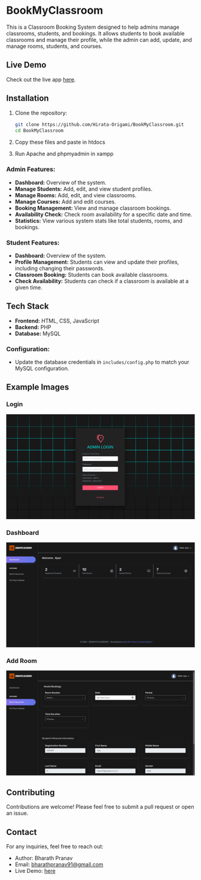 # BookMyClassroom

This is a Classroom Booking System designed to help admins manage classrooms, students, and bookings. It allows students to book available classrooms and manage their profile, while the admin can add, update, and manage rooms, students, and courses.

## Live Demo
Check out the live app [here](https://bookmyclassroom.kesug.com/).

## Installation

1. Clone the repository:
   ```bash
   git clone https://github.com/Hirata-Origami/BookMyClassroom.git
   cd BookMyClassroom
   ```

2. Copy these files and paste in htdocs

3. Run Apache and phpmyadmin in xampp

### Admin Features:
- **Dashboard:** Overview of the system.
- **Manage Students:** Add, edit, and view student profiles.
- **Manage Rooms:** Add, edit, and view classrooms.
- **Manage Courses:** Add and edit courses.
- **Booking Management:** View and manage classroom bookings.
- **Availability Check:** Check room availability for a specific date and time.
- **Statistics:** View various system stats like total students, rooms, and bookings.

### Student Features:
- **Dashboard:** Overview of the system.
- **Profile Management:** Students can view and update their profiles, including changing their passwords.
- **Classroom Booking:** Students can book available classrooms.
- **Check Availability:** Students can check if a classroom is available at a given time.
  
## Tech Stack
- **Frontend:** HTML, CSS, JavaScript
- **Backend:** PHP
- **Database:** MySQL

### Configuration:
- Update the database credentials in `includes/config.php` to match your MySQL configuration.

## Example Images

### Login
![Login](images/login.png)

### Dashboard
![Dashboard](images/dashboard.png)

### Add Room
![Add Room](images/addRoom.png)

## Contributing

Contributions are welcome! Please feel free to submit a pull request or open an issue.

## Contact

For any inquiries, feel free to reach out:
- Author: Bharath Pranav
- Email: bharathpranav91@gmail.com
- Live Demo: [here](https://bookmyclassroom.kesug.com/)
